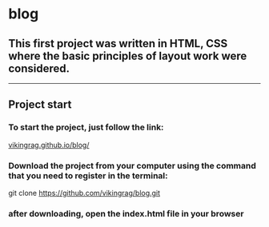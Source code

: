 # **blog**

## This first project was written in **HTML, CSS** where the basic principles of layout work were considered.
___

## Project start

### To start the project, just follow the link:
[vikingrag.github.io/blog/](https://vikingrag.github.io/blog/)

### Download the project from your computer using the command that you need to register in the terminal:
git clone https://github.com/vikingrag/blog.git 
### after downloading, open the **index.html** file in your browser
